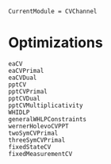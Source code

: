 ```@meta
CurrentModule = CVChannel
```
#  Optimizations

```@docs
eaCV
eaCVPrimal
eaCVDual
pptCV
pptCVPrimal
pptCVDual
pptCVMultiplicativity
WHIDLP
generalWHLPConstraints
wernerHolevoCVPPT
twoSymCVPrimal
threeSymCVPrimal
fixedStateCV
fixedMeasurementCV
```
